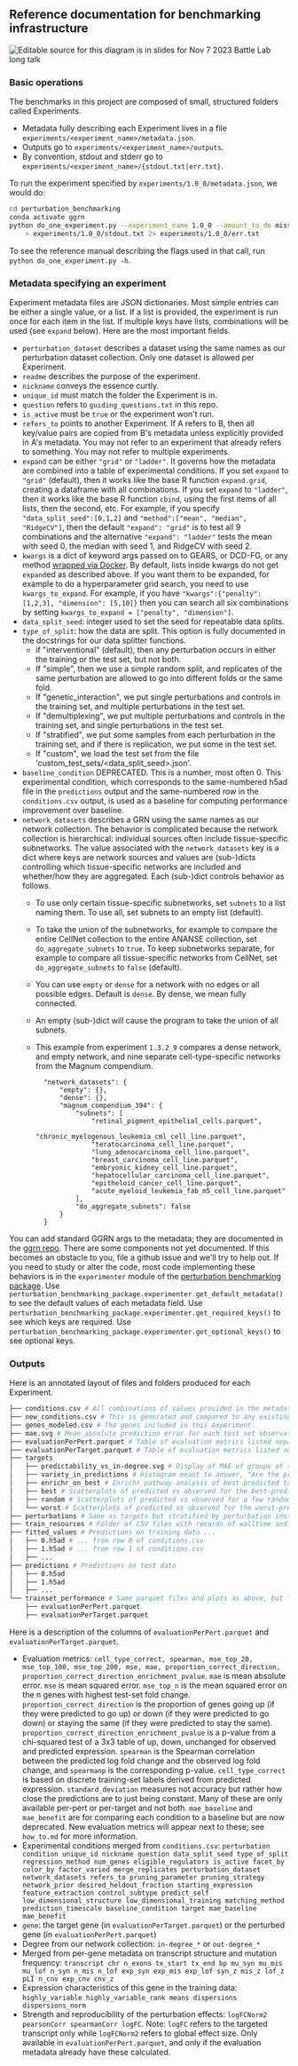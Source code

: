 ## Reference documentation for benchmarking infrastructure

![Editable source for this diagram is in slides for Nov 7 2023 Battle Lab long talk](call_diagram.png)

### Basic operations 

The benchmarks in this project are composed of small, structured folders called Experiments. 

- Metadata fully describing each Experiment lives in a file `experiments/<experiment_name>/metadata.json`. 
- Outputs go to `experiments/<experiment_name>/outputs`. 
- By convention, stdout and stderr go to `experiments/<experiment_name>/{stdout.txt|err.txt}`. 

To run the experiment specified by `experiments/1.0_0/metadata.json`, we would do:

```bash
cd perturbation_benchmarking
conda activate ggrn
python do_one_experiment.py --experiment_name 1.0_0 --amount_to_do missing_models --save_trainset_predictions \
    > experiments/1.0_0/stdout.txt 2> experiments/1.0_0/err.txt
```

To see the reference manual describing the flags used in that call, run `python do_one_experiment.py -h`.

### Metadata specifying an experiment

Experiment metadata files are JSON dictionaries. Most simple entries can be either a single value, or a list. If a list is provided, the experiment is run once for each item in the list. If multiple keys have lists, combinations will be used (see `expand` below). Here are the most important fields.

- `perturbation_dataset` describes a dataset using the same names as our perturbation dataset collection. Only one dataset is allowed per Experiment. 
- `readme` describes the purpose of the experiment. 
- `nickname` conveys the essence curtly. 
- `unique_id` must match the folder the Experiment is in.
- `question` refers to `guiding_questions.txt` in this repo. 
- `is_active` must be `true` or the experiment won't run. 
- `refers_to` points to another Experiment. If A refers to B, then all key/value pairs are copied from B's metadata unless explicitly provided in A's metadata. You may not refer to an experiment that already refers to something. You may not refer to multiple experiments.
- `expand` can be either `"grid"` or `"ladder"`. It governs how the metadata are combined into a table of experimental conditions. If you set `expand` to `"grid"` (default), then it works like the base R function `expand.grid`, creating a dataframe with all combinations. If you set `expand` to `"ladder"`, then it works like the base R function `cbind`, using the first items of all lists, then the second, etc. For example, if you specify `"data_split_seed":[0,1,2]` and `"method":["mean", "median", "RidgeCV"]`, then the default `"expand": "grid"` is to test all 9 combinations and the alternative `"expand": "ladder"`  tests the mean with seed 0, the median with seed 1, and RidgeCV with seed 2. 
- `kwargs` is a dict of keyword args passed on to GEARS, or DCD-FG, or any method [wrapped via Docker](https://github.com/ekernf01/ggrn_docker_backend). By default, lists inside kwargs do not get `expand`ed as described above. If you want them to be expanded, for example to do a hyperparameter grid search, you need to use `kwargs_to_expand`. For example, if you have `"kwargs":{"penalty": [1,2,3], "dimension": [5,10]}` then you can search all six combinations by setting `kwargs_to_expand = ["penalty", "dimension"]`. 
- `data_split_seed`: integer used to set the seed for repeatable data splits.
- `type_of_split`: how the data are split. This option is fully documented in the docstrings for our data splitter functions. 
    - if "interventional" (default), then any perturbation occurs in either the training or the test set, but not both. 
    - If "simple", then we use a simple random split, and replicates of the same perturbation are allowed to go into different folds or the same fold.
    - If "genetic_interaction", we put single perturbations and controls in the training set, and multiple perturbations in the test set.
    - If "demultiplexing", we put multiple perturbations and controls in the training set, and single perturbations in the test set.
    - If "stratified", we put some samples from each perturbation in the training set, and if there is replication, we put some in the test set. 
    - If "custom", we load the test set from the file 'custom_test_sets/<data_split_seed>.json'.
- `baseline_condition` DEPRECATED. This is a number, most often 0. This experimental condition, which corresponds to the same-numbered h5ad file in the `predictions` output and the same-numbered row in the `conditions.csv` output, is used as a baseline for computing performance improvement over baseline.
- `network_datasets` describes a GRN using the same names as our network collection. The behavior is complicated because the network collection is hierarchical: individual sources often include tissue-specific subnetworks. The value associated with the `network_datasets` key is a dict where keys are network sources and values are (sub-)dicts controlling which tissue-specific networks are included and whether/how they are aggregated. Each (sub-)dict controls behavior as follows. 
    - To use only certain tissue-specific subnetworks, set `subnets` to a list naming them. To use all, set subnets to an empty list (default).
    - To take the union of the subnetworks, for example to compare the entire CellNet collection to the entire ANANSE collection, set `do_aggregate_subnets` to `true`. To keep subnetworks separate, for example to compare all tissue-specific networks from CellNet, set `do_aggregate_subnets` to `false` (default).
    - You can use `empty` or `dense` for a network with no edges or all possible edges. Default is `dense`. By dense, we mean fully connected.
    - An empty (sub-)dict will cause the program to take the union of all subnets.
    - This example from experiment `1.3.2_9` compares a dense network, and empty network, and nine separate cell-type-specific networks from the Magnum compendium. 

            "network_datasets": {
                "empty": {},
                "dense": {},
                "magnum_compendium_394": {
                    "subnets": [
                        "retinal_pigment_epithelial_cells.parquet",
                        "chronic_myelogenous_leukemia_cml_cell_line.parquet",
                        "teratocarcinoma_cell_line.parquet",
                        "lung_adenocarcinoma_cell_line.parquet",
                        "breast_carcinoma_cell_line.parquet",
                        "embryonic_kidney_cell_line.parquet",
                        "hepatocellular_carcinoma_cell_line.parquet",
                        "epitheloid_cancer_cell_line.parquet",
                        "acute_myeloid_leukemia_fab_m5_cell_line.parquet"
                    ],
                    "do_aggregate_subnets": false
                }
            }
        

You can add standard GGRN args to the metadata; they are documented in the [ggrn repo](https://github.com/ekernf01/ggrn). There are some components not yet documented. If this becomes an obstacle to you, file a github issue and we'll try to help out. If you need to study or alter the code, most code implementing these behaviors is in the `experimenter` module of the [perturbation benchmarking package](https://github.com/ekernf01/perturbation_benchmarking_package). Use `perturbation_benchmarking_package.experimenter.get_default_metadata()` to see the default values of each metadata field. Use `perturbation_benchmarking_package.experimenter.get_required_keys()` to see which keys are required. Use `perturbation_benchmarking_package.experimenter.get_optional_keys()` to see optional keys.  

### Outputs

Here is an annotated layout of files and folders produced for each Experiment.

```bash
├── conditions.csv # All combinations of values provided in the metadata.  
├── new_conditions.csv # This is generated and compared to any existing conditions.csv to prevent confusion upon editing metadata.
├── genes_modeled.csv # The genes included in this experiment.
├── mae.svg # Mean absolute prediction error for each test set observation
├── evaluationPerPert.parquet # Table of evaluation metrics listed separately for each observation in the test data, readable by e.g. pandas.read_parquet()
├── evaluationPerTarget.parquet # Table of evaluation metrics listed separately for each feature in the test data, readable by e.g. pandas.read_parquet()
├── targets 
│   ├── predictability_vs_in-degree.svg # Display of MAE of groups of targets stratified by in-degree in our networks.
│   ├── variety_in_predictions # Histogram meant to answer, "Are the predictions roughly constant?"
│   ├── enrichr_on_best # Enrichr pathway analysis of best-predicted targets for each condition in this experiment.
│   ├── best # Scatterplots of predicted vs observed for the best-predicted targets.
│   ├── random # Scatterplots of predicted vs observed for a few randomly chosen targets.
│   └── worst # Scatterplots of predicted vs observed for the worst-predicted targets.
├── perturbations # Same as targets but stratified by perturbation instead.
├── train_resources # Folder of CSV files with records of walltime and peak RAM consumption for each training run; one file per row of conditions.csv.
├── fitted_values # Predictions on training data ...
│   ├── 0.h5ad # ... from row 0 of conditions.csv
│   ├── 1.h5ad # ... from row 1 of conditions.csv
│   ├── ...
├── predictions # Predictions on test data 
│   ├── 0.h5ad 
│   ├── 1.h5ad
│   ├── ...
└── trainset_performance # Same parquet files and plots as above, but for train-set
    ├── evaluationPerPert.parquet
    ├── evaluationPerTarget.parquet
```

Here is a description of the columns of `evaluationPerPert.parquet` and `evaluationPerTarget.parquet`.

- Evaluation metrics: `cell_type_correct, spearman, mse_top_20, mse_top_100, mse_top_200, mse, mae, proportion_correct_direction, proportion_correct_direction_enrichment_pvalue`. `mae` is mean absolute error. `mse` is mean squared error. `mse_top_n` is the mean squared error on the n genes with highest test-set fold change. `proportion_correct_direction` is the proportion of genes going up (if they were predicted to go up) or down (if they were predicted to go down) or staying the same (if they were predicted to stay the same). `proportion_correct_direction_enrichment_pvalue` is a p-value from a chi-squared test of a 3x3 table of up, down, unchanged for observed and predicted expression. `spearman`  is the Spearman correlation between the predicted log fold change and the observed log fold change, and `spearmanp` is the corresponding p-value. `cell_type_correct` is based on discrete training-set labels derived from predicted expression. `standard_deviation` measures not accuracy but rather how close the predictions are to just being constant. Many of these are only available per-pert or per-target and not both. `mae_baseline` and `mae_benefit` are for comparing each condition to a baseline but are now deprecated. New evaluation metrics will appear next to these; see `how_to.md` for more information. 
- Experimental conditions merged from `conditions.csv`: `perturbation condition unique_id nickname question data_split_seed type_of_split regression_method num_genes eligible_regulators is_active facet_by color_by factor_varied merge_replicates perturbation_dataset network_datasets refers_to pruning_parameter pruning_strategy network_prior desired_heldout_fraction starting_expression feature_extraction control_subtype predict_self low_dimensional_structure low_dimensional_training matching_method prediction_timescale baseline_condition target mae_baseline mae_benefit`
- `gene`: the target gene (in `evaluationPerTarget.parquet`) or the perturbed gene (in `evaluationPerPert.parquet`) 
- Degree from our network collection: `in-degree_*` or `out-degree_*`
- Merged from per-gene metadata on transcript structure and mutation frequency: `transcript chr n_exons tx_start tx_end bp mu_syn mu_mis mu_lof n_syn n_mis n_lof exp_syn exp_mis exp_lof syn_z mis_z lof_z pLI n_cnv exp_cnv cnv_z`
- Expression characteristics of this gene in the training data: `highly_variable highly_variable_rank means dispersions dispersions_norm`
- Strength and reproducibility of the perturbation effects: `logFCNorm2 pearsonCorr spearmanCorr logFC`. Note: `logFC` refers to the targeted transcript only while `logFCNorm2` refers to global effect size. Only available in `evaluationPerPert.parquet`, and only if the evaluation metadata already have these calculated. 


